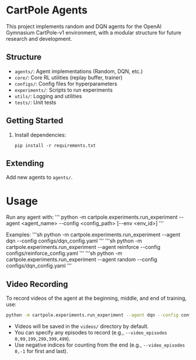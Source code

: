 # CartPole Agents

This project implements random and DQN agents for the OpenAI Gymnasium CartPole-v1 environment, with a modular structure for future research and development.

## Structure

- `agents/`: Agent implementations (Random, DQN, etc.)
- `core/`: Core RL utilities (replay buffer, trainer)
- `configs/`: Config files for hyperparameters
- `experiments/`: Scripts to run experiments
- `utils/`: Logging and utilities
- `tests/`: Unit tests

## Getting Started

1. Install dependencies:
    ```
    pip install -r requirements.txt
    ```

## Extending

Add new agents to `agents/`.

# Usage

Run any agent with: 
'''
python -m cartpole.experiments.run_experiment --agent <agent_name> --config <config_path> [--env <env_id>]
'''

Examples:
'''sh
python -m cartpole.experiments.run_experiment --agent dqn --config configs/dqn_config.yaml
'''
'''sh
python -m cartpole.experiments.run_experiment --agent reinforce --config configs/reinforce_config.yaml
'''
'''sh
python -m cartpole.experiments.run_experiment --agent random --config configs/dqn_config.yaml
'''

## Video Recording

To record videos of the agent at the beginning, middle, and end of training, use:

```sh
python -m cartpole.experiments.run_experiment --agent dqn --config configs/dqn_config.yaml --video_episodes 0,249,499 --show_plot
```

- Videos will be saved in the `videos/` directory by default.
- You can specify any episodes to record (e.g., `--video_episodes 0,99,199,299,399,499`).
- Use negative indices for counting from the end (e.g., `--video_episodes 0,-1` for first and last).

